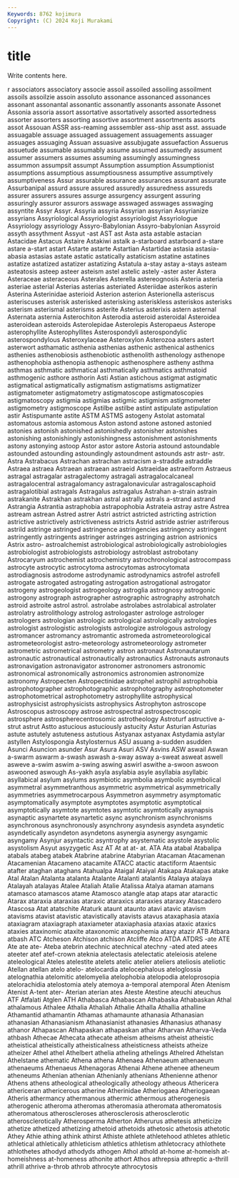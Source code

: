 ```yaml
---
Keywords: 8762 kojimura
Copyright: (C) 2024 Koji Murakami
---
```


# title

Write contents here.



r associators associatory associe assoil assoiled assoiling assoilment assoils assoilzie
assoin assoluto assonance assonanced assonances assonant assonantal assonantic assonantly assonants
assonate Assonet Assonia assoria assort assortative assortatively assorted assortedness assorter
assorters assorting assortive assortment assortments assorts assot Assouan ASSR ass-reaming
asssembler ass-ship asst asst. assuade assuagable assuage assuaged assuagement assuagements
assuager assuages assuaging Assuan assuasive assubjugate assuefaction Assuerus assuetude assumable
assumably assume assumed assumedly assument assumer assumers assumes assuming assumingly
assumingness assummon assumpsit assumpt Assumption assumption Assumptionist assumptions assumptious assumptiousness
assumptive assumptively assumptiveness Assur assurable assurance assurances assurant assurate Assurbanipal
assurd assure assured assuredly assuredness assureds assurer assurers assures assurge
assurgency assurgent assuring assuringly assuror assurors asswage asswaged asswages asswaging
assyntite Assyr Assyr. Assyria assyria Assyrian assyrian Assyrianize assyrians Assyriological
Assyriologist assyriologist Assyriologue Assyriology assyriology Assyro-Babylonian Assyro-babylonian Assyroid assyth assythment
Assyut -ast AST ast Asta asta astable astacian Astacidae Astacus
Astaire Astakiwi astalk a-starboard astarboard a-stare astare a-start astart Astarte
astarte Astartian Astartidae astasia astasia-abasia astasias astate astatic astatically astaticism
astatine astatines astatize astatized astatizer astatizing Astatula a-stay astay a-stays
asteam asteatosis asteep asteer asteism astel astelic astely -aster aster
Astera Asteraceae asteraceous Asterales Asterella astereognosis Asteria asteria asteriae asterial
Asterias asterias asteriated Asteriidae asterikos asterin Asterina Asterinidae asterioid Asterion
asterion Asterionella asteriscus asteriscuses asterisk asterisked asterisking asteriskless asteriskos asterisks
asterism asterismal asterisms asterite Asterius asterixis astern asternal Asternata asternia
Asterochiton Asterodia asteroid asteroidal Asteroidea asteroidean asteroids Asterolepidae Asterolepis Asteropaeus
Asterope asterophyllite Asterophyllites Asterospondyli asterospondylic asterospondylous Asteroxylaceae Asteroxylon Asterozoa asters
astert asterwort asthamatic asthenia asthenias asthenic asthenical asthenics asthenies asthenobiosis
asthenobiotic asthenolith asthenology asthenope asthenophobia asthenopia asthenopic asthenosphere astheny asthma
asthmas asthmatic asthmatical asthmatically asthmatics asthmatoid asthmogenic asthore asthorin Asti
Astian astichous astigmat astigmatic astigmatical astigmatically astigmatism astigmatisms astigmatizer astigmatometer
astigmatometry astigmatoscope astigmatoscopies astigmatoscopy astigmia astigmias astigmic astigmism astigmometer astigmometry
astigmoscope Astilbe astilbe astint astipulate astipulation astir Astispumante astite ASTM
ASTMS astogeny Astolat astomatal astomatous astomia astomous Aston astond astone
astoned astonied astonies astonish astonished astonishedly astonisher astonishes astonishing astonishingly
astonishingness astonishment astonishments astony astonying astoop Astor astor astore Astoria
astound astoundable astounded astounding astoundingly astoundment astounds astr astr- astr.
Astra Astrabacus Astrachan astrachan astracism a-straddle astraddle Astraea astraea Astraean
astraean astraeid Astraeidae astraeiform Astraeus astragal astragalar astragalectomy astragali astragalocalcaneal
astragalocentral astragalomancy astragalonavicular astragaloscaphoid astragalotibial astragals Astragalus astragalus Astrahan a-strain
astrain astrakanite Astrakhan astrakhan astral astrally astrals a-strand astrand Astrangia
Astrantia astraphobia astrapophobia Astrateia astray astre Astrea astream astrean Astred
astrer Astri astrict astricted astricting astriction astrictive astrictively astrictiveness astricts
Astrid astride astrier astriferous astrild astringe astringed astringence astringencies astringency
astringent astringently astringents astringer astringes astringing astrion astrionics Astrix astro-
astroalchemist astrobiological astrobiologically astrobiologies astrobiologist astrobiologists astrobiology astroblast astrobotany Astrocaryum
astrochemist astrochemistry astrochronological astrocompass astrocyte astrocytic astrocytoma astrocytomas astrocytomata astrodiagnosis
astrodome astrodynamic astrodynamics astrofel astrofell astrogate astrogated astrogating astrogation astrogational
astrogator astrogeny astrogeologist astrogeology astroglia astrognosy astrogonic astrogony astrograph astrographer
astrographic astrography astrohatch astroid astroite astrol astrol. astrolabe astrolabes astrolabical
astrolater astrolatry astrolithology astrolog astrologaster astrologe astrologer astrologers astrologian astrologic
astrological astrologically astrologies astrologist astrologistic astrologists astrologize astrologous astrology astromancer
astromancy astromantic astromeda astrometeorological astrometeorologist astro-meteorology astrometeorology astrometer astrometric astrometrical
astrometry astron astronaut Astronautarum astronautic astronautical astronautically astronautics Astronauts astronauts
astronavigation astronavigator astronomer astronomers astronomic astronomical astronomically astronomics astronomien astronomize
astronomy Astropecten Astropectinidae astrophel astrophil astrophobia astrophotographer astrophotographic astrophotography astrophotometer
astrophotometrical astrophotometry astrophyllite astrophysical astrophysicist astrophysicists astrophysics Astrophyton astroscope Astroscopus
astroscopy astrose astrospectral astrospectroscopic astrosphere astrospherecentrosomic astrotheology Astroturf astructive a-strut
astrut Astto astucious astuciously astucity Astur Asturian Asturias astute astutely
astuteness astutious Astyanax astyanax Astydamia astylar astyllen Astylospongia Astylosternus ASU
asuang a-sudden asudden Asunci Asuncion asunder Asur Asura Asuri ASV
Asvins ASW aswail Aswan a-swarm aswarm a-swash aswash a-sway asway
a-sweat asweat aswell asweve a-swim aswim a-swing aswing aswirl aswithe
a-swoon aswoon aswooned aswough As-yakh asyla asylabia asyle asyllabia asyllabic
asyllabical asylum asylums asymbiotic asymbolia asymbolic asymbolical asymmetral asymmetranthous asymmetric
asymmetrical asymmetrically asymmetries asymmetrocarpous Asymmetron asymmetry asymptomatic asymptomatically asymptote asymptotes
asymptotic asymptotical asymptotically asymtote asymtotes asymtotic asymtotically asynapsis asynaptic asynartete
asynartetic async asynchronism asynchronisms asynchronous asynchronously asynchrony asyndesis asyndeta asyndetic
asyndetically asyndeton asyndetons asynergia asynergy asyngamic asyngamy Asynjur asyntactic asyntrophy
asystematic asystole asystolic asystolism Asyut asyzygetic Asz AT At at
at- at. ATA Ata atabal Atabalipa atabals atabeg atabek Atabrine
atabrine Atabyrian Atacaman Atacamenan Atacamenian Atacameno atacamite ATACC atactic atactiform
Ataentsic atafter ataghan ataghans Atahualpa Ataigal Ataiyal Atakapa Atakapas atake
Atal Atalan Atalanta atalanta Atalante Atalanti atalantis Atalaya atalaya Atalayah
atalayas Atalee Ataliah Atalie Atalissa Atalya ataman atamans atamasco atamascos
atame Atamosco atangle atap ataps atar ataractic Atarax ataraxia ataraxias
ataraxic ataraxics ataraxies ataraxy Atascadero Atascosa Atat atatschite Ataturk ataunt
ataunto atavi atavic atavism atavisms atavist atavistic atavistically atavists atavus
ataxaphasia ataxia ataxiagram ataxiagraph ataxiameter ataxiaphasia ataxias ataxic ataxics ataxies
ataxinomic ataxite ataxonomic ataxophemia ataxy atazir ATB Atbara atbash ATC
Atcheson Atchison atchison Atcliffe Atco ATDA ATDRS -ate ATE Ate
ate ate- Ateba atebrin atechnic atechnical atechny -ated ated atees
ateeter atef atef-crown ateknia atelectasis atelectatic ateleiosis atelene ateleological Ateles
atelestite atelets atelic atelier ateliers ateliosis ateliotic Atellan atellan atelo
atelo- atelocardia atelocephalous ateloglossia atelognathia atelomitic atelomyelia atelophobia atelopodia ateloprosopia
atelorachidia atelostomia ately atemoya a-temporal atemporal Aten Atenism Atenist A-tent
ater- Aterian aterian ates Ateste Atestine ateuchi ateuchus ATF Atfalati
Atglen ATH Athabasca Athabascan Athabaska Athabaskan Athal athalamous Athalee Athalia
Athaliah Athalie Athalla Athallia athalline Athamantid athamantin Athamas athamaunte athanasia
Athanasian athanasian Athanasianism Athanasianist athanasies Athanasius athanasy athanor Athapascan Athapaskan
athapaskan athar Atharvan Atharva-Veda athbash Athecae Athecata athecate atheism atheisms
atheist atheistic atheistical atheistically atheisticalness atheisticness atheists atheize atheizer Athel
athel Athelbert athelia atheling athelings Athelred Athelstan Athelstane athematic Athena
athena Athenaea Athenaeum athenaeum athenaeums Athenaeus Athenagoras Athenai Athene athenee
atheneum atheneums Athenian athenian Athenianly athenians Athenienne athenor Athens athens
atheological atheologically atheology atheous Athericera athericeran athericerous atherine Atherinidae Atheriogaea
Atheriogaean Atheris athermancy athermanous athermic athermous atherogenesis atherogenic atheroma atheromas
atheromasia atheromata atheromatosis atheromatous atheroscleroses atherosclerosis atherosclerotic atherosclerotically Atherosperma Atherton
Atherurus athetesis atheticize athetize athetized athetizing athetoid athetoids athetosic athetosis
athetotic Athey Athie athing athink athirst Athiste athlete athletehood athletes
athletic athletical athletically athleticism athletics athletism athletocracy athlothete athlothetes athodyd
athodyds athogen Athol athold at-home at-homeish at-homeishness at-homeness athonite athort
Athos athrepsia athreptic a-thrill athrill athrive a-throb athrob athrocyte athrocytosis
